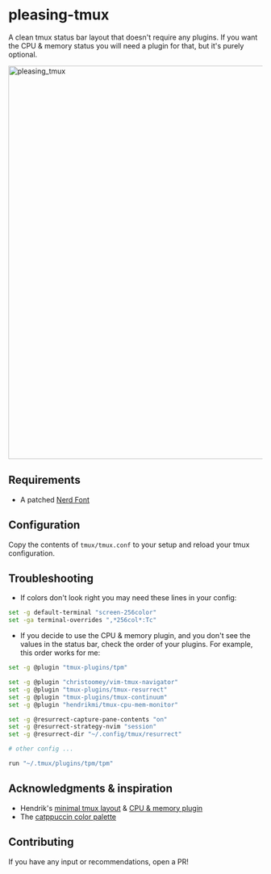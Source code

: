 # pleasing-tmux
A clean tmux status bar layout that doesn't require any plugins. If you want the CPU & memory status you will need a plugin for that, but it's purely optional.

 <img width="1327" height="779" alt="pleasing_tmux" src="https://github.com/user-attachments/assets/e1b8b0f0-56cf-4e92-8e32-e895513f7f15" />

## Requirements
- A patched [Nerd Font](https://www.nerdfonts.com/)

## Configuration
Copy the contents of `tmux/tmux.conf` to your setup and reload your tmux configuration.

## Troubleshooting
- If colors don't look right you may need these lines in your config:
```sh
set -g default-terminal "screen-256color"
set -ga terminal-overrides ",*256col*:Tc"
```
- If you decide to use the CPU & memory plugin, and you don't see the values in the status bar, check the order of your plugins. For example, this order works for me:
```sh
set -g @plugin "tmux-plugins/tpm"

set -g @plugin "christoomey/vim-tmux-navigator"
set -g @plugin "tmux-plugins/tmux-resurrect"
set -g @plugin "tmux-plugins/tmux-continuum"
set -g @plugin "hendrikmi/tmux-cpu-mem-monitor"

set -g @resurrect-capture-pane-contents "on"
set -g @resurrect-strategy-nvim "session"
set -g @resurrect-dir "~/.config/tmux/resurrect"

# other config ...

run "~/.tmux/plugins/tpm/tpm"
```

## Acknowledgments & inspiration
- Hendrik's [minimal tmux layout](https://youtu.be/6Jgl5wphD00) & [CPU & memory plugin](https://github.com/hendrikmi/tmux-cpu-mem-monitor)
- The [catppuccin color palette](https://catppuccin.com/palette/)

## Contributing
If you have any input or recommendations, open a PR!
